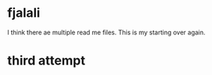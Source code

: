 # fjalali
I think there ae multiple read me files. 
This is my starting over again. 
# third attempt

